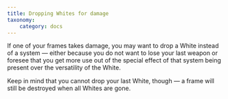 ```yaml
---
title: Dropping Whites for damage
taxonomy:
    category: docs
---
```

If one of your frames takes damage, you
may want to drop a White instead of a
system — either because you do not want
to lose your last weapon or foresee that
you get more use out of the special effect
of that system being present over
the versatility of the White.

Keep in mind that you cannot drop your
last White, though — a frame will still be
destroyed when all Whites are gone.